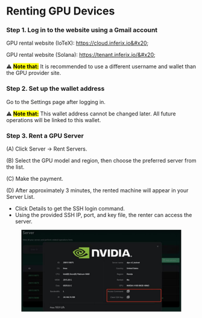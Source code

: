# Renting GPU Devices

### Step 1. Log in to the website using a Gmail account

GPU rental website (IoTeX): https://cloud.inferix.io&#x20;

GPU rental website (Solana): https://tenant.inferix.io/&#x20;

⚠️ <mark style="background-color:yellow;">**Note that:**</mark> It is recommended to use a different username and wallet than the GPU provider site.

### Step 2. Set up the wallet address

Go to the Settings page after logging in.&#x20;

&#x20;⚠️ <mark style="background-color:yellow;">**Note that:**</mark>  This wallet address cannot be changed later. All future operations will be linked to this wallet.

### Step 3. Rent a GPU Server

(A) Click Server → Rent Servers.&#x20;

(B) Select the GPU model and region, then choose the preferred server from the list.&#x20;

(C) Make the payment.&#x20;

(D) After approximately 3 minutes, the rented machine will appear in your Server List.&#x20;

* Click Details to get the SSH login command.&#x20;
* Using the provided SSH IP, port, and key file, the renter can access the server.

<figure><img src="../.gitbook/assets/Screenshot 2025-03-13 at 23.00.57.png" alt=""><figcaption></figcaption></figure>
